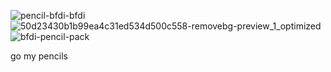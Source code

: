 ![pencil-bfdi-bfdi](https://github.com/user-attachments/assets/91aaf40e-6fb4-4cf2-900f-7b3627ae65d4) ![50d23430b1b99ea4c31ed534d500c558-removebg-preview_1_optimized](https://github.com/user-attachments/assets/cd52b12a-ad9a-4b91-83eb-5ce52d4ae16e) ![bfdi-pencil-pack](https://github.com/user-attachments/assets/e2ef9a82-ea24-4b2c-a5a3-093bae64482e)

go my pencils
